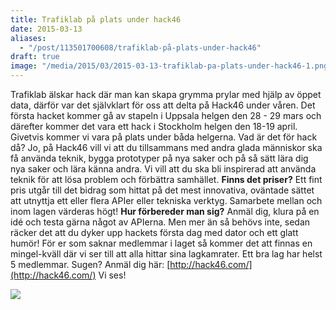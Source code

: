 ```yaml
---
title: Trafiklab på plats under hack46
date: 2015-03-13
aliases:
  - "/post/113501700608/trafiklab-på-plats-under-hack46"
draft: true
image: "/media/2015/03/2015-03-13-trafiklab-pa-plats-under-hack46-1.png"
---
```


Trafiklab älskar hack där man kan skapa grymma prylar med hjälp av öppet data, därför var det självklart för oss att delta på Hack46 under våren.
Det första hacket kommer gå av stapeln i Uppsala helgen den 28 - 29 mars och därefter kommer det vara ett hack i Stockholm helgen den 18-19 april. Givetvis kommer vi vara på plats under båda helgerna.
Vad är det för hack då? Jo, på Hack46 vill vi att du tillsammans med andra glada människor ska få använda teknik, bygga prototyper på nya saker och på så sätt lära dig nya saker och lära känna andra. Vi vill att du ska bli inspirerad att använda teknik för att lösa problem och förbättra
samhället.
**Finns det priser?**
Ett fint pris utgår till det bidrag som hittat på det mest innovativa, oväntade sättet att utnyttja ett eller flera APIer eller tekniska verktyg. Samarbete
mellan och inom lagen värderas högt!
**Hur förbereder man sig?**
Anmäl dig, klura på en idé och testa gärna något av APIerna. Men mer än så behövs inte, sedan räcker det att du dyker upp hackets första dag med dator och ett
glatt humör! För er som saknar medlemmar i laget så kommer det att finnas en
mingel-kväll där vi ser till att alla hittar sina lagkamrater. Ett bra lag har
helst 5 medlemmar.
Sugen? Anmäl dig här: [http://hack46.com/](http://hack46.com/)
Vi ses!


![](/media/2015/03/2015-03-13-trafiklab-pa-plats-under-hack46-1.png)


 
